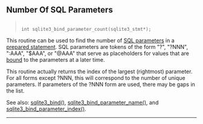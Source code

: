 ## Number Of SQL Parameters




> ```
> 
> int sqlite3_bind_parameter_count(sqlite3_stmt*);
> 
> ```



This routine can be used to find the number of [SQL parameters](#sqlite3_bind_blob)
in a [prepared statement](#sqlite3_stmt). SQL parameters are tokens of the
form "?", "?NNN", ":AAA", "$AAA", or "@AAA" that serve as
placeholders for values that are [bound](#sqlite3_bind_blob)
to the parameters at a later time.


This routine actually returns the index of the largest (rightmost)
parameter. For all forms except ?NNN, this will correspond to the
number of unique parameters. If parameters of the ?NNN form are used,
there may be gaps in the list.


See also: [sqlite3\_bind()](#sqlite3_bind_blob),
[sqlite3\_bind\_parameter\_name()](#sqlite3_bind_parameter_name), and
[sqlite3\_bind\_parameter\_index()](#sqlite3_bind_parameter_index).




---


